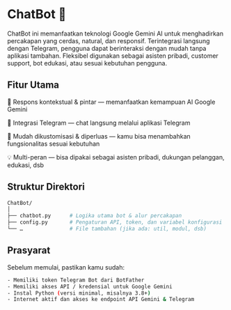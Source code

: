 # ChatBot 🤖
ChatBot ini memanfaatkan teknologi Google Gemini AI untuk menghadirkan percakapan yang cerdas, natural, dan responsif. Terintegrasi langsung dengan Telegram, pengguna dapat berinteraksi dengan mudah tanpa aplikasi tambahan. Fleksibel digunakan sebagai asisten pribadi, customer support, bot edukasi, atau sesuai kebutuhan pengguna.

## Fitur Utama

🎯 Respons kontekstual & pintar — memanfaatkan kemampuan AI Google Gemini

📱 Integrasi Telegram — chat langsung melalui aplikasi Telegram

🔧 Mudah dikustomisasi & diperluas — kamu bisa menambahkan fungsionalitas sesuai kebutuhan

💡 Multi-peran — bisa dipakai sebagai asisten pribadi, dukungan pelanggan, edukasi, dsb

## Struktur Direktori

```bash
ChatBot/
│
├── chatbot.py      # Logika utama bot & alur percakapan  
├── config.py       # Pengaturan API, token, dan variabel konfigurasi  
└── …               # File tambahan (jika ada: util, modul, dsb)
```

## Prasyarat

Sebelum memulai, pastikan kamu sudah:
```bash
- Memiliki token Telegram Bot dari BotFather
- Memiliki akses API / kredensial untuk Google Gemini
- Instal Python (versi minimal, misalnya 3.8+)
- Internet aktif dan akses ke endpoint API Gemini & Telegram
```
